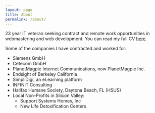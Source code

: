 ```yaml
---
layout: page
title: About
permalink: /about/
---
```


23 year IT veteran seeking contract and remote work opportunities in webmastering and web development. You can read my full CV [here](https://x3nos93.github.io/online-cv/).

Some of the companies I have contracted and worked for:

* Siemens GmbH
* Cetecom GmbH
* PlanetMagpie Internet Communications, now PlanetMagpie Inc.
* Endsight of Berkeley California
* SimpliDigi, an eLearning platform
* INFINIT Consulting
* Halifax Humane Society, Daytona Beach, FL (HSUS)
* Local Non-Profits in Silicon Valley:
  * Support Systems Homes, Inc
  * New Life Detoxification Centers